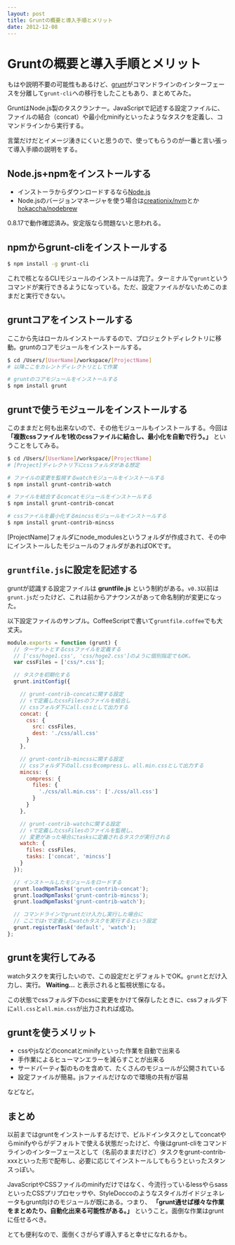 ```yaml
---
layout: post
title: Gruntの概要と導入手順とメリット
date: 2012-12-08
---
```


# Gruntの概要と導入手順とメリット

もはや説明不要の可能性もあるけど、[grunt](http://gruntjs.com/)がコマンドラインのインターフェースを分離して`grunt-cli`への移行をしたこともあり、まとめてみた。

GruntはNode.js製のタスクランナー。JavaScriptで記述する設定ファイルに、ファイルの結合（concat）や最小化minifyといったようなタスクを定義し、コマンドラインから実行する。

言葉だけだとイメージ湧きにくいと思うので、使ってもらうのが一番と言い張って導入手順の説明をする。

## Node.js+npmをインストールする

- インストーラからダウンロードするなら[Node.js](http://nodejs.org)
- Node.jsのバージョンマネージャを使う場合は[creationix/nvm](https://github.com/creationix/nvm)とか[hokaccha/nodebrew](https://github.com/hokaccha/nodebrew)

0.8.17で動作確認済み。安定版なら問題ないと思われる。

## npmからgrunt-cliをインストールする

```bash
$ npm install -g grunt-cli
```

これで核となるCLIモジュールのインストールは完了。ターミナルで`grunt`というコマンドが実行できるようになっている。ただ、設定ファイルがないためこのままだと実行できない。

## gruntコアをインストールする

ここから先はローカルインストールするので、プロジェクトディレクトリに移動。gruntのコアモジュールをインストールする。

```bash
$ cd /Users/[UserName]/workspace/[ProjectName]
# 以降ここをカレントディレクトリとして作業

# gruntのコアモジュールをインストールする
$ npm install grunt
```

## gruntで使うモジュールをインストールする

このままだと何も出来ないので、その他モジュールもインストールする。今回は **「複数cssファイルを1枚のcssファイルに結合し、最小化を自動で行う。」** ということをしてみる。

```bash
$ cd /Users/[UserName]/workspace/[ProjectName]
# [Project]ディレクトリ下にcssフォルダがある想定

# ファイルの変更を監視するwatchモジュールをインストールする
$ npm install grunt-contrib-watch

# ファイルを結合するconcatモジュールをインストールする
$ npm install grunt-contrib-concat

# cssファイルを最小化するmincssモジュールをインストールする
$ npm install grunt-contrib-mincss
```

[ProjectName]フォルダにnode_modulesというフォルダが作成されて、その中にインストールしたモジュールのフォルダがあればOKです。

## `gruntfile.js`に設定を記述する

gruntが認識する設定ファイルは **gruntfile.js** という制約がある。`v0.3`以前は`grunt.js`だったけど、これは前からアナウンスがあって命名制約が変更になった。

以下設定ファイルのサンプル。CoffeeScriptで書いて`gruntfile.coffee`でも大丈夫。

```js
module.exports = function (grunt) {
  // ターゲットとするcssファイルを定義する
  // ['css/hoge1.css', 'css/hoge2.css']のように個別指定でもOK。
  var cssFiles = ['css/*.css'];

  // タスクを初期化する
  grunt.initConfig({

    // grunt-contrib-concatに関する設定
    // ↑で定義したcssFilesのファイルを結合し
    // cssフォルダ下にall.cssとして出力する
    concat: {
      css: {
        src: cssFiles,
        dest: './css/all.css'
      }
    },

    // grunt-contrib-mincssに関する設定
    // cssフォルダ下のall.cssをcompressし、all.min.cssとして出力する
    mincss: {
      compress: {
        files: {
          './css/all.min.css': ['./css/all.css']
        }
      }
    },

    // grunt-contrib-watchに関する設定
    // ↑で定義したcssFilesのファイルを監視し、
    // 変更があった場合にtasksに定義されるタスクが実行される
    watch: {
      files: cssFiles,
      tasks: ['concat', 'mincss']
    }
  });

  // インストールしたモジュールをロードする
  grunt.loadNpmTasks('grunt-contrib-concat');
  grunt.loadNpmTasks('grunt-contrib-mincss');
  grunt.loadNpmTasks('grunt-contrib-watch');

  // コマンドラインでgruntだけ入力し実行した場合に
  // ここでは↑で定義したwatchタスクを実行するという設定
  grunt.registerTask('default', 'watch');
};
```

## gruntを実行してみる

watchタスクを実行したいので、この設定だとデフォルトでOK。`grunt`とだけ入力し、実行。 **Waiting...** と表示されると監視状態になる。

この状態でcssフォルダ下のcssに変更をかけて保存したときに、cssフォルダ下に`all.css`と`all.min.css`が出力されれば成功。

## gruntを使うメリット

- cssやjsなどのconcatとminifyといった作業を自動で出来る
- 手作業によるヒューマンエラーを減らすことが出来る
- サードパーティ製のものを含めて、たくさんのモジュールが公開されている
- 設定ファイルが簡易。jsファイルだけなので環境の共有が容易

などなど。

## まとめ

以前まではgruntをインストールするだけで、ビルドインタスクとしてconcatやらminifyやらがデフォルトで使える状態だったけど、今後はgrunt-cliをコマンドラインのインターフェースとして（名前のままだけど）タスクをgrunt-contrib-xxxといった形で配布し、必要に応じてインストールしてもらうといったスタンスっぽい。

JavaScriptやCSSファイルのminifyだけではなく、今流行っているlessやらsassといったCSSプリプロセッサや、StyleDoccoのようなスタイルガイドジェネレータもgrunt向けのモジュールが既にある。つまり、 **「grunt通せば様々な作業をまとめたり、自動化出来る可能性がある。」** ということ。面倒な作業はgruntに任せるべき。

とても便利なので、面倒くさがらず導入すると幸せになれるかも。
